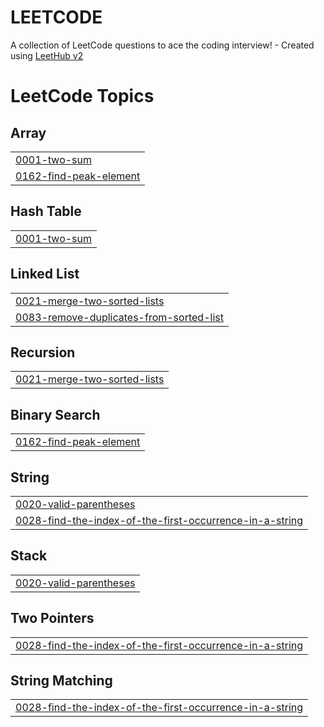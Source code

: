 # LEETCODE
A collection of LeetCode questions to ace the coding interview! - Created using [LeetHub v2](https://github.com/arunbhardwaj/LeetHub-2.0)

<!---LeetCode Topics Start-->
# LeetCode Topics
## Array
|  |
| ------- |
| [0001-two-sum](https://github.com/sonammourya/LEETCODE/tree/master/0001-two-sum) |
| [0162-find-peak-element](https://github.com/sonammourya/LEETCODE/tree/master/0162-find-peak-element) |
## Hash Table
|  |
| ------- |
| [0001-two-sum](https://github.com/sonammourya/LEETCODE/tree/master/0001-two-sum) |
## Linked List
|  |
| ------- |
| [0021-merge-two-sorted-lists](https://github.com/sonammourya/LEETCODE/tree/master/0021-merge-two-sorted-lists) |
| [0083-remove-duplicates-from-sorted-list](https://github.com/sonammourya/LEETCODE/tree/master/0083-remove-duplicates-from-sorted-list) |
## Recursion
|  |
| ------- |
| [0021-merge-two-sorted-lists](https://github.com/sonammourya/LEETCODE/tree/master/0021-merge-two-sorted-lists) |
## Binary Search
|  |
| ------- |
| [0162-find-peak-element](https://github.com/sonammourya/LEETCODE/tree/master/0162-find-peak-element) |
## String
|  |
| ------- |
| [0020-valid-parentheses](https://github.com/sonammourya/LEETCODE/tree/master/0020-valid-parentheses) |
| [0028-find-the-index-of-the-first-occurrence-in-a-string](https://github.com/sonammourya/LEETCODE/tree/master/0028-find-the-index-of-the-first-occurrence-in-a-string) |
## Stack
|  |
| ------- |
| [0020-valid-parentheses](https://github.com/sonammourya/LEETCODE/tree/master/0020-valid-parentheses) |
## Two Pointers
|  |
| ------- |
| [0028-find-the-index-of-the-first-occurrence-in-a-string](https://github.com/sonammourya/LEETCODE/tree/master/0028-find-the-index-of-the-first-occurrence-in-a-string) |
## String Matching
|  |
| ------- |
| [0028-find-the-index-of-the-first-occurrence-in-a-string](https://github.com/sonammourya/LEETCODE/tree/master/0028-find-the-index-of-the-first-occurrence-in-a-string) |
<!---LeetCode Topics End-->